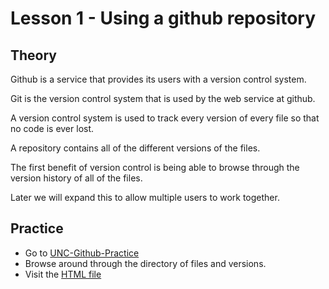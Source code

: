 # Lesson 1 - Using a github repository

## Theory

Github is a service that provides its users with a version control system.   

Git is the version control system that is used by the web service at github.

A version control system is used to track every version of every file so that no code is ever lost.

A repository contains all of the different versions of the files.

The first benefit of version control is being able to browse through the version history of all of the files.

Later we will expand this to allow multiple users to work together.


## Practice

* Go to [UNC-Github-Practice](https://github.com/Mark-Seaman/UNC-Github-Practice)
* Browse around through the directory of files and versions.
* Visit the [HTML file](https://github.com/Mark-Seaman/UNC-Github-Practice/code/01/index.html)
